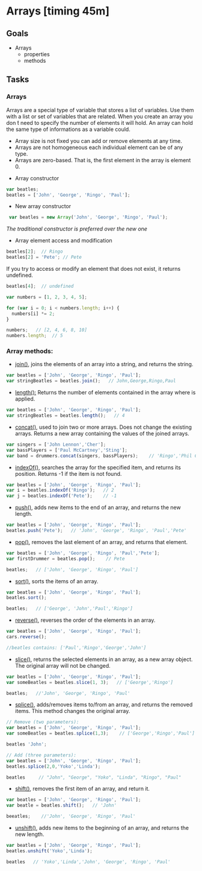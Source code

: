 # Arrays [timing 45m]

## Goals

- Arrays
  - properties
  - methods

## Tasks

### Arrays

Arrays are a special type of variable that stores a list of variables. Use them with a list or set of variables that are related. When you create an array you don ́t need to specify the number of elements it will hold. An array can hold the same type of informations as a variable could.

* Array size is not fixed you can add or remove elements at any time.
* Arrays are not homogeneous each individual element can be of any type.
* Arrays are zero-based. That is, the first element in the array is element 0.

- Array constructor
```js
var beatles;
beatles = ['John', 'George', 'Ringo', 'Paul'];
```

- New array constructor

```js
 var beatles = new Array('John', 'George', 'Ringo', 'Paul');
```

*The traditional constructor is preferred over the new one*

- Array element access and modification

```js
beatles[2];  // Ringo
beatles[2] = 'Pete'; // Pete
```

If you try to access or modify an element that does not exist, it returns undefined.

```js
beatles[4];  // undefined
```

```js
var numbers = [1, 2, 3, 4, 5];

for (var i = 0; i < numbers.length; i++) {
  numbers[i] *= 2;
}

numbers;   // [2, 4, 6, 8, 10]
numbers.length;  // 5
```

### Array methods:

- [join()](https://developer.mozilla.org/en-US/docs/Web/JavaScript/Reference/Global_Objects/Array/join), joins the elements of an array into a string, and returns the string.

```js
var beatles = ['John', 'George', 'Ringo', 'Paul'];
var stringBeatles = beatles.join();   // John,George,Ringo,Paul
```

- [length():](https://developer.mozilla.org/en-US/docs/Web/JavaScript/Reference/Global_Objects/Array/length) Returns the number of elements contained in the array where is applied.

```js
var beatles = ['John', 'George', 'Ringo', 'Paul'];
var stringBeatles = beatles.length();   // 4
```

- [concat()](https://developer.mozilla.org/en-US/docs/Web/JavaScript/Reference/Global_Objects/Array/concat), used to join two or more arrays. Does not change the existing arrays. Returns a new array containing the values of the joined arrays.

```js
var singers = ['John Lennon','Cher'];
var bassPlayers = ['Paul McCartney','Sting'];
var band = drummers.concat(singers, bassPlayers);    // 'Ringo','Phil Collins','John Lennon','Cher','Paul McCartney','Sting']
```

- [indexOf()](https://developer.mozilla.org/en-US/docs/Web/JavaScript/Reference/Global_Objects/Array/indexOf), searches the array for the specified item, and returns its position. Returns -1 if the item is not found.

```js
var beatles = ['John', 'George', 'Ringo', 'Paul'];
var i = beatles.indexOf('Ringo');   // 2
var j = beatles.indexOf('Pete');    // -1
```

- [push()](https://developer.mozilla.org/en-US/docs/Web/JavaScript/Reference/Global_Objects/Array/push), adds new items to the end of an array, and returns the new length.

```js
var beatles = ['John', 'George', 'Ringo', 'Paul'];
beatles.push('Pete');   // 'John', 'George', 'Ringo', 'Paul','Pete'
```

- [pop()](https://developer.mozilla.org/en-US/docs/Web/JavaScript/Reference/Global_Objects/Array/pop), removes the last element of an array, and returns that element.

```js
var beatles = ['John', 'George', 'Ringo', 'Paul','Pete'];
var firstDrummer = beatles.pop();    // Pete

beatles;   // ['John', 'George', 'Ringo', 'Paul']
```

- [sort()](https://developer.mozilla.org/en-US/docs/Web/JavaScript/Reference/Global_Objects/Array/sort), sorts the items of an array.

```js
var beatles = ['John', 'George', 'Ringo', 'Paul'];
beatles.sort();   

beatles;   // ['George', 'John','Paul','Ringo']
```

- [reverse()](https://developer.mozilla.org/en-US/docs/Web/JavaScript/Reference/Global_Objects/Array/reverse), reverses the order of the elements in an array.

```js
var beatles = ['John', 'George', 'Ringo', 'Paul'];
cars.reverse();

//beatles contains: ['Paul','Ringo','George','John']    
```

- [slice()](https://developer.mozilla.org/en-US/docs/Web/JavaScript/Reference/Global_Objects/Array/slice), returns the selected elements in an array, as a new array object. The original array will not be changed.

```js
var beatles = ['John', 'George', 'Ringo', 'Paul'];
var someBeatles = beatles.slice(1, 3);   // ['George','Ringo']

beatles;   //'John', 'George', 'Ringo', 'Paul'
```

- [splice()](https://developer.mozilla.org/en-US/docs/Web/JavaScript/Reference/Global_Objects/Array/splice), adds/removes items to/from an array, and returns the removed items. This method changes the original array.

```js
// Remove (two parameters):
var beatles = ['John', 'George', 'Ringo', 'Paul'];
var someBeatles = beatles.splice(1,3);    // ['George','Ringo','Paul']

beatles 'John';

// Add (three parameters):
var beatles = ['John', 'George', 'Ringo', 'Paul'];
beatles.splice(2,0,'Yoko','Linda');

beatles     // "John", "George", "Yoko", "Linda", "Ringo", "Paul"
```

- [shift()](https://developer.mozilla.org/en-US/docs/Web/JavaScript/Reference/Global_Objects/Array/shift), removes the first item of an array, and return it.

```js
var beatles = ['John', 'George', 'Ringo', 'Paul'];
var beatle = beatles.shift();   // 'John'

beeatles;    //'John', 'George', 'Ringo', 'Paul'
```

- [unshift()](https://developer.mozilla.org/en-US/docs/Web/JavaScript/Reference/Global_Objects/Array/unshift), adds new items to the beginning of an array, and returns the new length.

```js
var beatles = ['John', 'George', 'Ringo', 'Paul'];
beatles.unshift('Yoko','Linda');

beatles   // 'Yoko','Linda','John', 'George', 'Ringo', 'Paul'
```
